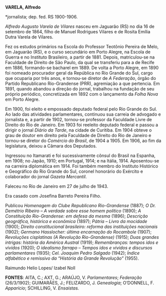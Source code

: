 **VARELA, Alfredo**

\*jornalista; dep. fed. RS 1900-1906.

*Alfredo Augusto Varela de Vilares* nasceu em Jaguarão (RS) no dia 16 de
setembro de 1864, filho de Manuel Rodrigues Vilares e de Rosita Emília
Dutra Varela de Vilares.

Fez os estudos primários na Escola do Professor Teotônio Pereira de
Melo, em Jaguarão (RS), e o curso secundário em Porto Alegre, na Escola
de Guerra e no Instituto Brasileiro, a partir de 1881. Depois,
matriculou-se na Faculdade de Direito de São Paulo, da qual se
transferiu para a de Recife em 1886, formando-se bacharel em 1889. De
volta a Porto Alegre, em 1890 foi nomeado procurador geral da República
no Rio Grande do Sul, cargo que ocuparia por três anos, e tornou-se
diretor de *A* *Federação*, órgão do Partido Republicano Rio-Grandense
(PRR), agremiação a que pertencia. Em 1891, quando abandou a direção do
jornal, trabalhou na fundação de seu próprio periódico, concretizada em
1892 com o lançamento da *Folha Nova* em Porto Alegre.

Em 1900, foi eleito e empossado deputado federal pelo Rio Grande do Sul.
Ao lado das atividades parlamentares, continuou sua carreia de advogado
e jornalista e, a partir de 1902, tornou-se professor da Faculdade Livre
de Direito do Rio de Janeiro. Em 1903 foi reeleito deputado federal e
passou a dirigir o jornal *Diário da Tarde*, na cidade de Curitiba. Em
1904 obteve o grau de doutor em direito pela Faculdade de Direito do Rio
de Janeiro e tornou-se diretor do *Comércio do Brasil*, de 1904 a 1905.
Em 1906, ao fim da legislatura, deixou a Câmara dos Deputados.

Ingressou no Itamarati e foi sucessivamente cônsul do Brasil na Espanha,
em 1908; no Japão, 1910; em Portugal, 1914; e na Itália, 1914.
Aposentou-se na carreira diplomática em 1914. Foi também membro do
Instituto Histórico e Geográfico do Rio Grande do Sul, coronel honorário
do Exército e colaborador do jornal *Gazeta Mercantil*.

Faleceu no Rio de Janeiro em 27 de julho de 1943.

Era casado com Josefina Barreto Pereira Filho.

Publicou *Homenagem do Clube Republicano Rio-Grandense* (1887); *O Dr.
Demétrio Ribeiro – A verdade sobre esse homem político* (1890); *A
Constituição Rio-Grandense: em defesa da mesma* (1896); *Descrição
geográfica, histórica e econômica* (1897); *Pátria – Livro da mocidade*
(1900); *Direito constitucional brasileiro: reforma das instituições
nacionais* (1902); *Germano Hasslocher: última encarnação do Rocambole*
(1907); *Revoluções cisplatinas (A Revolução Rio-Grandense)* (1915);
*Duas grandes intrigas: história da América Austral* (1919);
*Remembranças: tempos idos e vividos* (1920); *O idealismo farrapo –
Tempos idos e vividos e discursos parlamentares* (1935); *Cel. Joaquim
Pedro Salgado* (1942); *Índice alfabético e remissivo da “História da
Grande Revolução”* (1955).

Raimundo Helio Lopes/ Izabel Noll

**FONTES**: AITA, C.; AXT, G.; ARAÚJO, V. *Parlamentares*; *Federação*
(26/3/1902); GUIMARÃES, J.; FELIZARDO, J. *Genealogia*; O’DONNELL, F.
*Apparício*; SCHILLING, V. *Ensaístas.*
